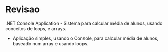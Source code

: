 # Revisao
.NET Console Application - Sistema para calcular média de alunos, usando conceitos de loops, e arrays.

- Aplicação simples, usando o Console, para calcular média de alunos, baseado num array e usando loops.

